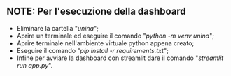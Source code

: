 ## NOTE: Per l'esecuzione della dashboard

- Eliminare la cartella "_unina_";
- Aprire un terminale ed eseguire il comando "_python -m venv unina_";
- Aprire terminale nell'ambiente virtuale python appena creato;
- Eseguire il comando "_pip install -r requirements.txt_";
- Infine per avviare la dashboard con streamlit dare il comando "_streamlit run app.py_".